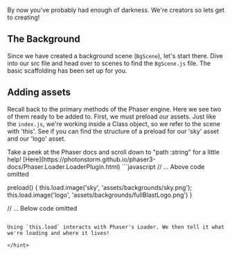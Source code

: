 By now you've probably had enough of darkness. We're creators so lets get to creating!

## The Background

Since we have created a background scene (`BgScene`), let's start there. Dive into our src file and head over to scenes to find the `BgScene.js` file. The basic scaffolding has been set up for you.

## Adding assets

Recall back to the primary methods of the Phaser engine. Here we see two of them ready to be added to. First, we must preload our assets. Just like the `index.js`, we're working inside a Class object, so we refer to the scene with 'this'. See if you can find the structure of a preload for our 'sky' asset and our 'logo' asset.

<hint title="Check out the docs">
Take a peek at the Phaser docs and scroll down to "path :string" for a little help!
[Here](https://photonstorm.github.io/phaser3-docs/Phaser.Loader.LoaderPlugin.html)
</hint>

<hint title="preload solution">
```javascript
// ... Above code omitted

preload() {
    this.load.image('sky', 'assets/backgrounds/sky.png');
    this.load.image('logo', 'assets/backgrounds/fullBlastLogo.png')
  }

// ... Below code omitted
```

Using `this.load` interacts with Phaser's Loader. We then tell it what we're loading and where it lives!

</hint>
